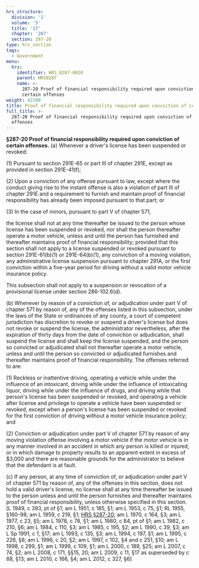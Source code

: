 ```yaml
---
hrs_structure:
  division: '1'
  volume: '5'
  title: '17'
  chapter: '287'
  section: 287-20
type: hrs_section
tags:
  - Government
menu:
  hrs:
    identifier: HRS_0287-0020
    parent: HRS0287
    name: >-
      287-20 Proof of financial responsibility required upon conviction of
      certain offenses
weight: 42100
title: Proof of financial responsibility required upon conviction of certain offenses
full_title: >-
  287-20 Proof of financial responsibility required upon conviction of certain
  offenses
---
```

**§287-20 Proof of financial responsibility required upon conviction of certain offenses.** (a) Whenever a driver's license has been suspended or revoked:

(1) Pursuant to section 291E-65 or part III of chapter 291E, except as provided in section 291E-41(f);

(2) Upon a conviction of any offense pursuant to law, except where the conduct giving rise to the instant offense is also a violation of part III of chapter 291E and a requirement to furnish and maintain proof of financial responsibility has already been imposed pursuant to that part; or

(3) In the case of minors, pursuant to part V of chapter 571,

the license shall not at any time thereafter be issued to the person whose license has been suspended or revoked, nor shall the person thereafter operate a motor vehicle, unless and until the person has furnished and thereafter maintains proof of financial responsibility; provided that this section shall not apply to a license suspended or revoked pursuant to section 291E-61(b)(1) or 291E-64(b)(1), any conviction of a moving violation, any administrative license suspension pursuant to chapter 291A, or the first conviction within a five-year period for driving without a valid motor vehicle insurance policy.

This subsection shall not apply to a suspension or revocation of a provisional license under section 286-102.6(d).

(b) Whenever by reason of a conviction of, or adjudication under part V of chapter 571 by reason of, any of the offenses listed in this subsection, under the laws of the State or ordinances of any county, a court of competent jurisdiction has discretion to revoke or suspend a driver's license but does not revoke or suspend the license, the administrator nevertheless, after the expiration of thirty days from the date of conviction or adjudication, shall suspend the license and shall keep the license suspended, and the person so convicted or adjudicated shall not thereafter operate a motor vehicle, unless and until the person so convicted or adjudicated furnishes and thereafter maintains proof of financial responsibility. The offenses referred to are:

(1) Reckless or inattentive driving, operating a vehicle while under the influence of an intoxicant, driving while under the influence of intoxicating liquor, driving while under the influence of drugs, and driving while that person's license has been suspended or revoked, and operating a vehicle after license and privilege to operate a vehicle have been suspended or revoked, except when a person's license has been suspended or revoked for the first conviction of driving without a motor vehicle insurance policy; and

(2) Conviction or adjudication under part V of chapter 571 by reason of any moving violation offense involving a motor vehicle if the motor vehicle is in any manner involved in an accident in which any person is killed or injured, or in which damage to property results to an apparent extent in excess of $3,000 and there are reasonable grounds for the administrator to believe that the defendant is at fault.

(c) If any person, at any time of conviction of, or adjudication under part V of chapter 571 by reason of, any of the offenses in this section, does not hold a valid driver's license, no license shall at any time thereafter be issued to the person unless and until the person furnishes and thereafter maintains proof of financial responsibility, unless otherwise specified in this section. [L 1949, c 393, pt of §1; am L 1951, c 185, §1; am L 1953, c 75, §1; RL 1955, §160-98; am L 1959, c 219, §1; [HRS §287-20](/title-17/chapter-287/section-287-20/); am L 1970, c 164, §3; am L 1977, c 23, §5; am L 1978, c 78, §1; am L 1980, c 84, pt of §1; am L 1982, c 210, §6; am L 1984, c 110, §3; am L 1985, c 195, §2; am L 1990, c 39, §3; am L Sp 1991, c 1, §17; am L 1993, c 135, §3; am L 1994, c 197, §1; am L 1995, c 226, §8; am L 1996, c 20, §2; am L 1997, c 102, §4 and c 251, §10; am L 1998, c 299, §1; am L 1999, c 109, §1; am L 2000, c 189, §25; am L 2007, c 74, §2; am L 2008, c 171, §§15, 20; am L 2009, c 11, §17 as superseded by c 88, §13; am L 2010, c 166, §4; am L 2012, c 327, §6]